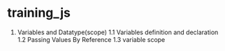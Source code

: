 # training_js

1. Variables and Datatype(scope)
 1.1 Variables definition and declaration
 1.2 Passing Values By Reference
 1.3 variable scope

